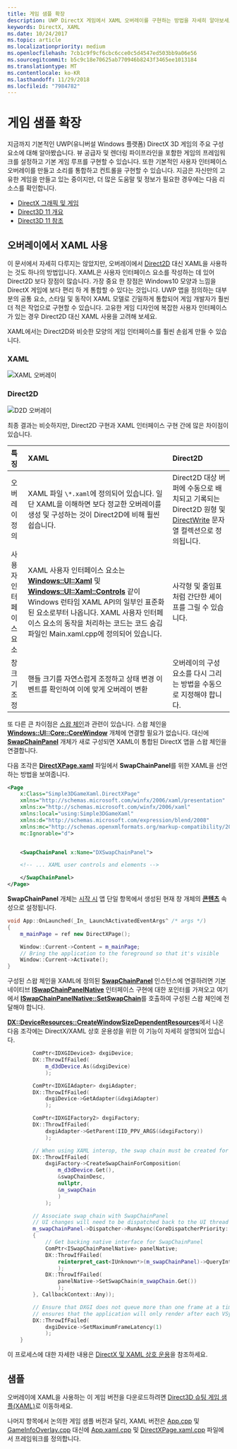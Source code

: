 ```yaml
---
title: 게임 샘플 확장
description: UWP DirectX 게임에서 XAML 오버레이를 구현하는 방법을 자세히 알아보세요.
keywords: DirectX, XAML
ms.date: 10/24/2017
ms.topic: article
ms.localizationpriority: medium
ms.openlocfilehash: 7cb1c9f9cf6cbc6cce0c5d4547ed503bb9a06e56
ms.sourcegitcommit: b5c9c18e70625ab770946b8243f3465ee1013184
ms.translationtype: MT
ms.contentlocale: ko-KR
ms.lasthandoff: 11/29/2018
ms.locfileid: "7984782"
---
```

# <a name="extend-the-game-sample"></a>게임 샘플 확장

지금까지 기본적인 UWP(유니버설 Windows 플랫폼) DirectX 3D 게임의 주요 구성 요소에 대해 알아봤습니다. 뷰 공급자 및 렌더링 파이프라인을 포함한 게임의 프레임워크를 설정하고 기본 게임 루프를 구현할 수 있습니다. 또한 기본적인 사용자 인터페이스 오버레이를 만들고 소리를 통합하고 컨트롤을 구현할 수 있습니다. 지금은 자신만의 고유한 게임을 만들고 있는 중이지만, 더 많은 도움말 및 정보가 필요한 경우에는 다음 리소스를 확인합니다.

-   [DirectX 그래픽 및 게임](https://msdn.microsoft.com/library/windows/desktop/ee663274)
-   [Direct3D 11 개요](https://msdn.microsoft.com/library/windows/desktop/ff476345)
-   [Direct3D 11 참조](https://msdn.microsoft.com/library/windows/desktop/ff476147)

## <a name="using-xaml-for-the-overlay"></a>오버레이에서 XAML 사용


이 문서에서 자세히 다루지는 않았지만, 오버레이에서 [Direct2D](https://msdn.microsoft.com/library/windows/desktop/dd370990) 대신 XAML을 사용하는 것도 하나의 방법입니다. XAML은 사용자 인터페이스 요소를 작성하는 데 있어 Direct2D 보다 장점이 많습니다. 가장 중요 한 장점은 Windows10 모양과 느낌을 DirectX 게임에 보다 편리 하 게 통합할 수 있다는 것입니다. UWP 앱을 정의하는 대부분의 공통 요소, 스타일 및 동작이 XAML 모델로 긴밀하게 통합되어 게임 개발자가 훨씬 더 적은 작업으로 구현할 수 있습니다. 고유한 게임 디자인에 복잡한 사용자 인터페이스가 있는 경우 Direct2D 대신 XAML 사용을 고려해 보세요.

XAML에서는 Direct2D와 비슷한 모양의 게임 인터페이스를 훨씬 손쉽게 만들 수 있습니다.

### <a name="xaml"></a>XAML
![XAML 오버레이](./images/simple-dx-game-extend-xaml.PNG)

### <a name="direct2d"></a>Direct2D
![D2D 오버레이](./images/simple-dx-game-extend-d2d.PNG)

최종 결과는 비슷하지만, Direct2D 구현과 XAML 인터페이스 구현 간에 많은 차이점이 있습니다.

특징 | XAML| Direct2D
:----------|:----------- | :-----------
오버레이 정의 | XAML 파일 `\*.xaml`에 정의되어 있습니다. 일단 XAML을 이해하면 보다 정교한 오버레이를 생성 및 구성하는 것이 Direct2D에 비해 훨씬 쉽습니다.| Direct2D 대상 버퍼에 수동으로 배치되고 기록되는 Direct2D 원형 및 [DirectWrite](https://msdn.microsoft.com/library/windows/desktop/dd368038) 문자열 컬렉션으로 정의됩니다. 
사용자 인터페이스 요소 | XAML 사용자 인터페이스 요소는 [**Windows::UI::Xaml**](https://msdn.microsoft.com/library/windows/apps/br209045) 및 [**Windows::UI::Xaml::Controls**](https://msdn.microsoft.com/library/windows/apps/br227716) 같이 Windows 런타임 XAML API의 일부인 표준화된 요소로부터 나옵니다. XAML 사용자 인터페이스 요소의 동작을 처리하는 코드는 코드 숨김 파일인 Main.xaml.cpp에 정의되어 있습니다. | 사각형 및 줄임표처럼 간단한 셰이프를 그릴 수 있습니다.
창 크기 조정 | 핸들 크기를 자연스럽게 조정하고 상태 변경 이벤트를 확인하여 이에 맞게 오버레이 변환 | 오버레이의 구성 요소를 다시 그리는 방법을 수동으로 지정해야 합니다.


또 다른 큰 차이점은 [스왑 체인](https://docs.microsoft.com/windows/uwp/graphics-concepts/swap-chains)과 관련이 있습니다. 스왑 체인을 [**Windows::UI::Core::CoreWindow**](https://docs.microsoft.com/uwp/api/windows.ui.core.corewindow) 개체에 연결할 필요가 없습니다. 대신에 [**SwapChainPanel**](https://docs.microsoft.com/uwp/api/windows.ui.xaml.controls.swapchainpanel) 개체가 새로 구성되면 XAML이 통합된 DirectX 앱을 스왑 체인을 연결합니다. 

다음 조각은 [**DirectXPage.xaml**](https://github.com/Microsoft/Windows-universal-samples/blob/6370138b150ca8a34ff86de376ab6408c5587f5d/Samples/Simple3DGameXaml/cpp/DirectXPage.xaml) 파일에서 **SwapChainPanel**를 위한 XAML을 선언하는 방법을 보여줍니다.
```xml
<Page
    x:Class="Simple3DGameXaml.DirectXPage"
    xmlns="http://schemas.microsoft.com/winfx/2006/xaml/presentation"
    xmlns:x="http://schemas.microsoft.com/winfx/2006/xaml"
    xmlns:local="using:Simple3DGameXaml"
    xmlns:d="http://schemas.microsoft.com/expression/blend/2008"
    xmlns:mc="http://schemas.openxmlformats.org/markup-compatibility/2006"
    mc:Ignorable="d">


    <SwapChainPanel x:Name="DXSwapChainPanel">

    <!-- ... XAML user controls and elements -->

    </SwapChainPanel>
</Page>
```

**SwapChainPanel** 개체는 [시작 시](https://github.com/Microsoft/Windows-universal-samples/blob/6370138b150ca8a34ff86de376ab6408c5587f5d/Samples/Simple3DGameXaml/cpp/App.xaml.cpp#L45-L51) 앱 단일 항목에서 생성된 현재 창 개체의 [**콘텐츠**](https://docs.microsoft.com/uwp/api/Windows.UI.Xaml.Window.Content) 속성으로 설정됩니다.

```cpp
void App::OnLaunched(_In_ LaunchActivatedEventArgs^ /* args */)
{
    m_mainPage = ref new DirectXPage();

    Window::Current->Content = m_mainPage;
    // Bring the application to the foreground so that it's visible
    Window::Current->Activate();
}
```


구성된 스왑 체인을 XAML에 정의된 [**SwapChainPanel**](https://docs.microsoft.com/uwp/api/Windows.UI.Xaml.Controls.SwapChainPanel) 인스턴스에 연결하려면 기본 네이티브 [**ISwapChainPanelNative**](https://msdn.microsoft.com/library/dn302143) 인터페이스 구현에 대한 포인터를 가져오고 여기에서 [**ISwapChainPanelNative::SetSwapChain**](https://msdn.microsoft.com/library/windows/desktop/dn302144)를 호출하여 구성된 스왑 체인에 전달해야 합니다. 

[**DX::DeviceResources::CreateWindowSizeDependentResources**](https://github.com/Microsoft/Windows-universal-samples/blob/6370138b150ca8a34ff86de376ab6408c5587f5d/Samples/Simple3DGameXaml/cpp/Common/DeviceResources.cpp#L218-L521)에서 나온 다음 조각에는 DirectX/XAML 상호 운용성을 위한 이 기능이 자세히 설명되어 있습니다.

```cpp
        ComPtr<IDXGIDevice3> dxgiDevice;
        DX::ThrowIfFailed(
            m_d3dDevice.As(&dxgiDevice)
            );

        ComPtr<IDXGIAdapter> dxgiAdapter;
        DX::ThrowIfFailed(
            dxgiDevice->GetAdapter(&dxgiAdapter)
            );

        ComPtr<IDXGIFactory2> dxgiFactory;
        DX::ThrowIfFailed(
            dxgiAdapter->GetParent(IID_PPV_ARGS(&dxgiFactory))
            );

        // When using XAML interop, the swap chain must be created for composition.
        DX::ThrowIfFailed(
            dxgiFactory->CreateSwapChainForComposition(
                m_d3dDevice.Get(),
                &swapChainDesc,
                nullptr,
                &m_swapChain
                )
            );

        // Associate swap chain with SwapChainPanel
        // UI changes will need to be dispatched back to the UI thread
        m_swapChainPanel->Dispatcher->RunAsync(CoreDispatcherPriority::High, ref new DispatchedHandler([=]()
        {
            // Get backing native interface for SwapChainPanel
            ComPtr<ISwapChainPanelNative> panelNative;
            DX::ThrowIfFailed(
                reinterpret_cast<IUnknown*>(m_swapChainPanel)->QueryInterface(IID_PPV_ARGS(&panelNative))
                );
            DX::ThrowIfFailed(
                panelNative->SetSwapChain(m_swapChain.Get())
                );
        }, CallbackContext::Any));

        // Ensure that DXGI does not queue more than one frame at a time. This both reduces latency and
        // ensures that the application will only render after each VSync, minimizing power consumption.
        DX::ThrowIfFailed(
            dxgiDevice->SetMaximumFrameLatency(1)
            );
    }
```

이 프로세스에 대한 자세한 내용은 [DirectX 및 XAML 상호 운용](directx-and-xaml-interop.md)을 참조하세요.

## <a name="sample"></a>샘플

오버레이에 XAML을 사용하는 이 게임 버전을 다운로드하려면 [Direct3D 슈팅 게임 샘플(XAML)](https://github.com/Microsoft/Windows-universal-samples/tree/master/Samples/Simple3DGameXaml)로 이동하세요.


나머지 항목에서 논의한 게임 샘플 버전과 달리, XAML 버전은 [App.cpp](https://github.com/Microsoft/Windows-universal-samples/blob/6370138b150ca8a34ff86de376ab6408c5587f5d/Samples/Simple3DGameDX/cpp/App.cpp) 및 [GameInfoOverlay.cpp](https://github.com/Microsoft/Windows-universal-samples/blob/6370138b150ca8a34ff86de376ab6408c5587f5d/Samples/Simple3DGameDX/cpp/GameInfoOverlay.cpp) 대신에 [App.xaml.cpp](https://github.com/Microsoft/Windows-universal-samples/blob/6370138b150ca8a34ff86de376ab6408c5587f5d/Samples/Simple3DGameXaml/cpp/App.xaml.cpp) 및 [DirectXPage.xaml.cpp](https://github.com/Microsoft/Windows-universal-samples/blob/6370138b150ca8a34ff86de376ab6408c5587f5d/Samples/Simple3DGameXaml/cpp/DirectXPage.xaml.cpp) 파일에서 프레임워크를 정의합니다.